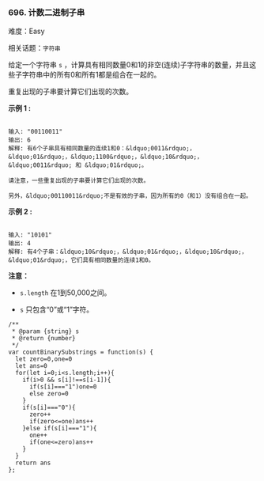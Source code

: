 ### 696. 计数二进制子串

难度：Easy

相关话题：`字符串`

给定一个字符串 `s` ，计算具有相同数量0和1的非空(连续)子字符串的数量，并且这些子字符串中的所有0和所有1都是组合在一起的。



重复出现的子串要计算它们出现的次数。



**示例 1 :** 



```

输入: "00110011"
输出: 6
解释: 有6个子串具有相同数量的连续1和0：&ldquo;0011&rdquo;，&ldquo;01&rdquo;，&ldquo;1100&rdquo;，&ldquo;10&rdquo;，&ldquo;0011&rdquo; 和 &ldquo;01&rdquo;。

请注意，一些重复出现的子串要计算它们出现的次数。

另外，&ldquo;00110011&rdquo;不是有效的子串，因为所有的0（和1）没有组合在一起。
```


**示例 2 :** 



```

输入: "10101"
输出: 4
解释: 有4个子串：&ldquo;10&rdquo;，&ldquo;01&rdquo;，&ldquo;10&rdquo;，&ldquo;01&rdquo;，它们具有相同数量的连续1和0。
```


**注意：** 




* `s.length` 在1到50,000之间。

* `s` 只包含&ldquo;0&rdquo;或&ldquo;1&rdquo;字符。




```
/**
 * @param {string} s
 * @return {number}
 */
var countBinarySubstrings = function(s) {
  let zero=0,one=0
  let ans=0
  for(let i=0;i<s.length;i++){
    if(i>0 && s[i]!==s[i-1]){
      if(s[i]==="1")one=0
      else zero=0
    }
    if(s[i]==="0"){
      zero++
      if(zero<=one)ans++
    }else if(s[i]==="1"){
      one++
      if(one<=zero)ans++
    }
  }
  return ans
};
```

